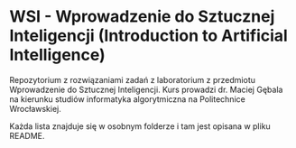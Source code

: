 # WSI - Wprowadzenie do Sztucznej Inteligencji  (Introduction to Artificial Intelligence)
Repozytorium z rozwiązaniami zadań z laboratorium z przedmiotu Wprowadzenie do Sztucznej Inteligencji. Kurs prowadzi dr. Maciej Gębala na kierunku studiów informatyka algorytmiczna
 na Politechnice Wrocławskiej.

Każda lista znajduje się w osobnym folderze i tam jest opisana w pliku README.